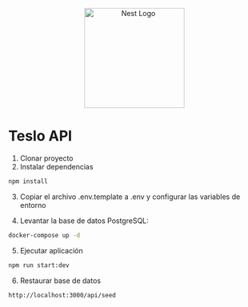 <p align="center">
  <a href="http://nestjs.com/" target="blank"><img src="https://nestjs.com/img/logo-small.svg" width="200" alt="Nest Logo" /></a>
</p>

# Teslo API

1. Clonar proyecto
2. Instalar dependencias

```bash
npm install
```

3. Copiar el archivo .env.template a .env y configurar las variables de entorno

4. Levantar la base de datos PostgreSQL:

```bash
docker-compose up -d
```

5. Ejecutar aplicación

```bash
npm run start:dev
```

6. Restaurar base de datos

```bash
http://localhost:3000/api/seed
```
